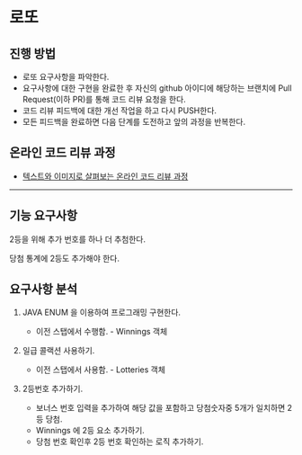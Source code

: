 # 로또
## 진행 방법
* 로또 요구사항을 파악한다.
* 요구사항에 대한 구현을 완료한 후 자신의 github 아이디에 해당하는 브랜치에 Pull Request(이하 PR)를 통해 코드 리뷰 요청을 한다.
* 코드 리뷰 피드백에 대한 개선 작업을 하고 다시 PUSH한다.
* 모든 피드백을 완료하면 다음 단계를 도전하고 앞의 과정을 반복한다.

## 온라인 코드 리뷰 과정
* [텍스트와 이미지로 살펴보는 온라인 코드 리뷰 과정](https://github.com/next-step/nextstep-docs/tree/master/codereview)

---
## 기능 요구사항

2등을 위해 추가 번호를 하나 더 추첨한다.

당첨 통계에 2등도 추가해야 한다.

## 요구사항 분석

1. JAVA ENUM 을 이용하여 프로그래밍 구현한다.
   * 이전 스탭에서 수행함. - Winnings 객체


2. 일급 콜랙션 사용하기.
   * 이전 스탭에서 사용함. - Lotteries 객체
   

3. 2등번호 추가하기.
   * 보너스 번호 입력을 추가하여 해당 값을 포함하고 당첨숫자중 5개가 일치하면 2등 당첨.
   * Winnings 에 2등 요소 추가하기.
   * 당첨 번호 확인후 2등 번호 확인하는 로직 추가하기.
